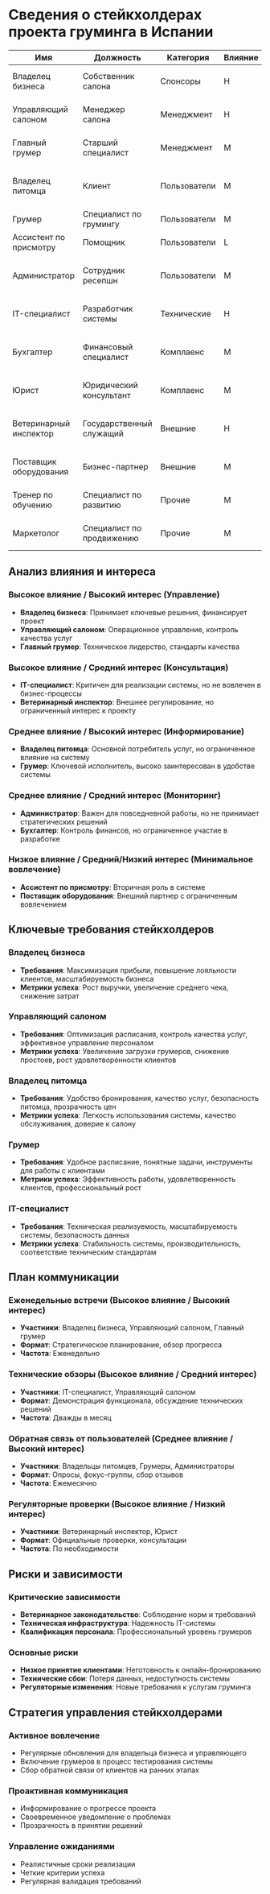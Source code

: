 # Сведения о стейкхолдерах проекта груминга в Испании

| Имя | Должность | Категория | Влияние | Интерес | Заметки |
|-----|-----------|-----------|---------|---------|---------|
| Владелец бизнеса | Собственник салона | Спонсоры | H | H | Ключевой ЛПР, финансирование проекта |
| Управляющий салоном | Менеджер салона | Менеджмент | H | H | Ответственный за операционную деятельность |
| Главный грумер | Старший специалист | Менеджмент | M | H | Координация работы грумеров, контроль качества |
| Владелец питомца | Клиент | Пользователи | M | H | Конечный пользователь услуг, источник дохода |
| Грумер | Специалист по грумингу | Пользователи | M | H | Непосредственный исполнитель услуг |
| Ассистент по присмотру | Помощник | Пользователи | L | M | Ответственный за дневной присмотр |
| Администратор | Сотрудник ресепшн | Пользователи | M | M | Обработка бронирований, коммуникация с клиентами |
| IT-специалист | Разработчик системы | Технические | H | M | Разработка и поддержка IT-системы |
| Бухгалтер | Финансовый специалист | Комплаенс | M | M | Контроль финансовых операций, отчетность |
| Юрист | Юридический консультант | Комплаенс | M | L | Проверка соответствия законодательству |
| Ветеринарный инспектор | Государственный служащий | Внешние | H | L | Контроль соблюдения ветеринарных норм |
| Поставщик оборудования | Бизнес-партнер | Внешние | M | L | Обеспечение качественным инструментарием |
| Тренер по обучению | Специалист по развитию | Прочие | M | M | Обучение сотрудников новым методикам |
| Маркетолог | Специалист по продвижению | Прочие | M | M | Привлечение клиентов, брендинг |

## Анализ влияния и интереса

### Высокое влияние / Высокий интерес (Управление)
- **Владелец бизнеса**: Принимает ключевые решения, финансирует проект
- **Управляющий салоном**: Операционное управление, контроль качества услуг
- **Главный грумер**: Техническое лидерство, стандарты качества

### Высокое влияние / Средний интерес (Консультация)
- **IT-специалист**: Критичен для реализации системы, но не вовлечен в бизнес-процессы
- **Ветеринарный инспектор**: Внешнее регулирование, но ограниченный интерес к проекту

### Среднее влияние / Высокий интерес (Информирование)
- **Владелец питомца**: Основной потребитель услуг, но ограниченное влияние на систему
- **Грумер**: Ключевой исполнитель, высоко заинтересован в удобстве системы

### Среднее влияние / Средний интерес (Мониторинг)
- **Администратор**: Важен для повседневной работы, но не принимает стратегических решений
- **Бухгалтер**: Контроль финансов, но ограниченное участие в разработке

### Низкое влияние / Средний/Низкий интерес (Минимальное вовлечение)
- **Ассистент по присмотру**: Вторичная роль в системе
- **Поставщик оборудования**: Внешний партнер с ограниченным вовлечением

## Ключевые требования стейкхолдеров

### Владелец бизнеса
- **Требования**: Максимизация прибыли, повышение лояльности клиентов, масштабируемость бизнеса
- **Метрики успеха**: Рост выручки, увеличение среднего чека, снижение затрат

### Управляющий салоном
- **Требования**: Оптимизация расписания, контроль качества услуг, эффективное управление персоналом
- **Метрики успеха**: Увеличение загрузки грумеров, снижение простоев, рост удовлетворенности клиентов

### Владелец питомца
- **Требования**: Удобство бронирования, качество услуг, безопасность питомца, прозрачность цен
- **Метрики успеха**: Легкость использования системы, качество обслуживания, доверие к салону

### Грумер
- **Требования**: Удобное расписание, понятные задачи, инструменты для работы с клиентами
- **Метрики успеха**: Эффективность работы, удовлетворенность клиентов, профессиональный рост

### IT-специалист
- **Требования**: Техническая реализуемость, масштабируемость системы, безопасность данных
- **Метрики успеха**: Стабильность системы, производительность, соответствие техническим стандартам

## План коммуникации

### Еженедельные встречи (Высокое влияние / Высокий интерес)
- **Участники**: Владелец бизнеса, Управляющий салоном, Главный грумер
- **Формат**: Стратегическое планирование, обзор прогресса
- **Частота**: Еженедельно

### Технические обзоры (Высокое влияние / Средний интерес)
- **Участники**: IT-специалист, Управляющий салоном
- **Формат**: Демонстрация функционала, обсуждение технических решений
- **Частота**: Дважды в месяц

### Обратная связь от пользователей (Среднее влияние / Высокий интерес)
- **Участники**: Владельцы питомцев, Грумеры, Администраторы
- **Формат**: Опросы, фокус-группы, сбор отзывов
- **Частота**: Ежемесячно

### Регуляторные проверки (Высокое влияние / Низкий интерес)
- **Участники**: Ветеринарный инспектор, Юрист
- **Формат**: Официальные проверки, консультации
- **Частота**: По необходимости

## Риски и зависимости

### Критические зависимости
- **Ветеринарное законодательство**: Соблюдение норм и требований
- **Техническая инфраструктура**: Надежность IT-системы
- **Квалификация персонала**: Профессиональный уровень грумеров

### Основные риски
- **Низкое принятие клиентами**: Неготовность к онлайн-бронированию
- **Технические сбои**: Потеря данных, недоступность системы
- **Регуляторные изменения**: Новые требования к услугам груминга

## Стратегия управления стейкхолдерами

### Активное вовлечение
- Регулярные обновления для владельца бизнеса и управляющего
- Включение грумеров в процесс тестирования системы
- Сбор обратной связи от клиентов на ранних этапах

### Проактивная коммуникация
- Информирование о прогрессе проекта
- Своевременное уведомление о проблемах
- Прозрачность в принятии решений

### Управление ожиданиями
- Реалистичные сроки реализации
- Четкие критерии успеха
- Регулярная валидация требований